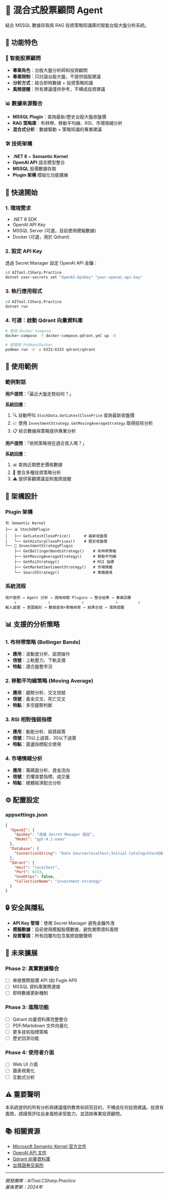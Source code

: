 # 🚀 混合式股票顧問 Agent

結合 MSSQL 數據存取與 RAG 投資策略知識庫的智能台股大盤分析系統。

## 📌 功能特色

### 🤖 智能股票顧問
- **專業角色**：台股大盤分析師和投資顧問
- **專業限制**：只討論台股大盤，不提供個股建議
- **分析方式**：結合即時數據 + 投資策略知識
- **風險提醒**：所有建議僅供參考，不構成投資建議

### 📊 數據來源整合
- **MSSQL Plugin**：查詢最新/歷史台股大盤收盤價
- **RAG 策略庫**：布林帶、移動平均線、RSI、市場情緒分析
- **混合式分析**：數據驅動 + 策略知識的專業建議

### 🛠️ 技術架構
- **.NET 8** + **Semantic Kernel** 
- **OpenAI API** 語言模型整合
- **MSSQL** 股價數據存取
- **Plugin 架構** 模組化功能擴展

## 🚀 快速開始

### 1. 環境需求

- .NET 8 SDK
- OpenAI API Key
- MSSQL Server (可選，目前使用模擬數據)
- Docker (可選，用於 Qdrant)

### 2. 設定 API Key

透過 Secret Manager 設定 OpenAI API 金鑰：

```bash
cd AITool.CSharp.Practice
dotnet user-secrets set "OpenAI:ApiKey" "your-openai-api-key"
```

### 3. 執行應用程式

```bash
cd AITool.CSharp.Practice
dotnet run
```

### 4. 可選：啟動 Qdrant 向量資料庫

```bash
# 使用 Docker Compose
docker-compose -f docker-compose.qdrant.yml up -d

# 或使用 Podman/Docker
podman run -d -p 6333:6333 qdrant/qdrant
```

## 💬 使用範例

### 範例對話

**用戶提問**：「最近大盤走勢如何？」

**系統回應**：
1. 🔍 自動呼叫 `StockData.GetLatestClosePrice` 查詢最新收盤價
2. 📈 使用 `InvestmentStrategy.GetMovingAverageStrategy` 取得技術分析
3. 📋 綜合數據與策略提供專業分析

**用戶提問**：「依照策略現在適合買入嗎？」

**系統回應**：
1. 📊 查詢近期歷史價格數據
2. 🧠 整合多種投資策略分析
3. ⚠️ 提供客觀建議並附風險提醒

## 🔧 架構設計

### Plugin 架構

```
🏗️ Semantic Kernel
├── 📊 StockDbPlugin
│   ├── GetLatestClosePrice()      # 最新收盤價
│   └── GetHistoryClosePrices()    # 歷史收盤價
└── 🧠 InvestmentStrategyPlugin
    ├── GetBollingerBandsStrategy()    # 布林帶策略
    ├── GetMovingAverageStrategy()     # 移動平均線
    ├── GetRsiStrategy()               # RSI 指標
    ├── GetMarketSentimentStrategy()   # 市場情緒
    └── SearchStrategy()               # 策略搜尋
```

### 系統流程

```
用戶提問 → Agent 分析 → 調用相關 Plugins → 整合結果 → 專業回覆
    ↓              ↓              ↓              ↓         ↓
輸入處理 → 意圖識別 → 數據查詢+策略檢索 → 結果合成 → 風險提醒
```

## 📊 支援的分析策略

### 1. 布林帶策略 (Bollinger Bands)
- **應用**：波動度分析、區間操作
- **信號**：上軌壓力、下軌支撐
- **特點**：適合盤整市況

### 2. 移動平均線策略 (Moving Average)
- **應用**：趨勢分析、交叉信號
- **信號**：黃金交叉、死亡交叉
- **特點**：多空趨勢判斷

### 3. RSI 相對強弱指標
- **應用**：動能分析、超買超賣
- **信號**：70以上過買、30以下過賣
- **特點**：震盪指標配合使用

### 4. 市場情緒分析
- **應用**：籌碼面分析、資金流向
- **信號**：恐懼貪婪指標、成交量
- **特點**：總體經濟配合分析

## ⚙️ 配置設定

### appsettings.json

```json
{
  "OpenAI": {
    "ApiKey": "透過 Secret Manager 設定",
    "Model": "gpt-4.1-nano"
  },
  "Database": {
    "ConnectionString": "Data Source=localhost;Initial Catalog=StockDB;Integrated Security=true;TrustServerCertificate=true;"
  },
  "Qdrant": {
    "Host": "localhost",
    "Port": 6333,
    "UseHttps": false,
    "CollectionName": "investment-strategy"
  }
}
```

## 🔒 安全與隱私

- **API Key 管理**：使用 Secret Manager 避免金鑰外洩
- **模擬數據**：目前使用模擬股價數據，避免實際資料風險
- **投資警語**：所有回覆均包含風險提醒聲明

## 🚧 未來擴展

### Phase 2: 真實數據整合
- [ ] 串接實際股價 API (如 Fugle API)
- [ ] MSSQL 資料庫實際連接
- [ ] 即時數據更新機制

### Phase 3: 進階功能
- [ ] Qdrant 向量資料庫完整整合
- [ ] PDF/Markdown 文件向量化
- [ ] 更多技術指標策略
- [ ] 歷史回測功能

### Phase 4: 使用者介面
- [ ] Web UI 介面
- [ ] 圖表視覺化
- [ ] 互動式分析

## ⚠️ 重要聲明

本系統提供的所有分析與建議僅供教育和研究目的，不構成任何投資建議。投資有風險，請謹慎評估自身風險承受能力，並諮詢專業投資顧問。

## 📚 相關資源

- [Microsoft Semantic Kernel 官方文件](https://learn.microsoft.com/en-us/semantic-kernel/)
- [OpenAI API 文件](https://platform.openai.com/docs)
- [Qdrant 向量資料庫](https://qdrant.tech/)
- [台灣證券交易所](https://www.twse.com.tw/)

---

*開發團隊：AITool.CSharp.Practice*  
*最後更新：2024年*